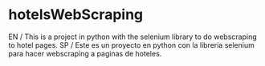 # hotelsWebScraping
EN / This is a project in python with the selenium library to do webscraping to hotel pages.
SP / Este es un proyecto en python con la libreria selenium para hacer webscraping a paginas de hoteles.
